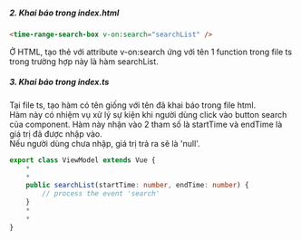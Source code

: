 ##### 2. Khai báo trong index.html

```html
<time-range-search-box v-on:search="searchList" />
```

Ở HTML, tạo thẻ <time-range-search-box> với attribute v-on:search ứng với tên 1 function trong file ts
trong trường hợp này là hàm searchList.

##### 3. Khai báo trong index.ts

Tại file ts, tạo hàm có tên giống với tên đã khai báo trong file html.   
Hàm này có nhiệm vụ xử lý sự kiện khi người dùng click vào button search của component.
Hàm này nhận vào 2 tham số là startTime và endTime là giá trị đã được nhập vào.  
Nếu người dùng chưa nhập, giá trị trả ra sẽ là 'null'.

```ts
export class ViewModel extends Vue {
    *
    *
    public searchList(startTime: number, endTime: number) {
        // process the event 'search'
    }
    *
    *
}
```